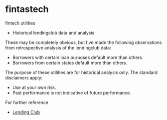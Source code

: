 # fintastech
fintech utilities
- Historical lendingclub data and analysis

These may be completely obvious, but I've made the following observations from retrospective analysis of the lendingclub data:
* Borrowers with certain loan purposes default more than others.
* Borrowers from certain states default more than others.

The purpose of these utilities are for historical analysis only.  The standard disclaimers apply:
* Use at your own risk.
* Past performance is not indicative of future performance.

For further reference
* [Lending Club](http://lendingclub.com/ "Lending Club")
